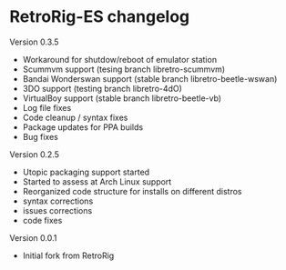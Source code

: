 RetroRig-ES changelog
============================
Version 0.3.5

* Workaround for shutdow/reboot of emulator station
* Scummvm support (tesing branch libretro-scummvm)
* Bandai Wonderswan support (stable branch libretro-beetle-wswan)
* 3DO support (testing branch libretro-4dO)
* VirtualBoy support (stable branch libretro-beetle-vb)
* Log file fixes
* Code cleanup / syntax fixes
* Package updates for PPA builds
* Bug fixes

Version 0.2.5

* Utopic packaging support started
* Started to assess at Arch Linux support
* Reorganized code structure for installs on different distros
* syntax corrections
* issues corrections
* code fixes

Version 0.0.1

* Initial fork from RetroRig
